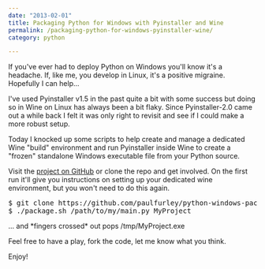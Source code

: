 ```yaml
---
date: "2013-02-01"
title: Packaging Python for Windows with Pyinstaller and Wine
permalink: /packaging-python-for-windows-pyinstaller-wine/
category: python

---
```

If you've ever had to deploy Python on Windows you'll know it's a headache. If, like me, you develop in Linux, it's a positive migraine. Hopefully I can help...

I've used Pyinstaller v1.5 in the past quite a bit with some success but doing so in Wine on Linux has always been a bit flaky. Since Pyinstaller-2.0 came out a while back I felt it was only right to revisit and see if I could make a more robust setup.

Today I knocked up some scripts to help create and manage a dedicated Wine "build" environment and run Pyinstaller inside Wine to create a "frozen" standalone Windows executable file from your Python source.

Visit the <a title="GitHub" href="https://github.com/paulfurley/python-windows-packager" target="_blank">project on GitHub</a> or clone the repo and get involved. On the first run it'll give you instructions on setting up your dedicated wine environment, but you won't need to do this again.

<pre>$ git clone https://github.com/paulfurley/python-windows-packager
$ ./package.sh /path/to/my/main.py MyProject</pre>

... and \*fingers crossed\* out pops /tmp/MyProject.exe

Feel free to have a play, fork the code, let me know what you think.

Enjoy!
